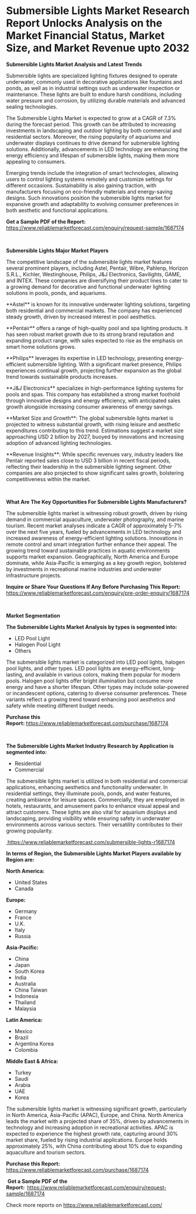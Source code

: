 <p><h1>Submersible Lights Market Research Report Unlocks Analysis on the Market Financial Status, Market Size, and Market Revenue upto 2032</h1></p><p><strong>Submersible Lights Market Analysis and Latest Trends</strong></p>
<p><p>Submersible lights are specialized lighting fixtures designed to operate underwater, commonly used in decorative applications like fountains and ponds, as well as in industrial settings such as underwater inspection or maintenance. These lights are built to endure harsh conditions, including water pressure and corrosion, by utilizing durable materials and advanced sealing technologies.</p><p>The Submersible Lights Market is expected to grow at a CAGR of 7.3% during the forecast period. This growth can be attributed to increasing investments in landscaping and outdoor lighting by both commercial and residential sectors. Moreover, the rising popularity of aquariums and underwater displays continues to drive demand for submersible lighting solutions. Additionally, advancements in LED technology are enhancing the energy efficiency and lifespan of submersible lights, making them more appealing to consumers.</p><p>Emerging trends include the integration of smart technologies, allowing users to control lighting systems remotely and customize settings for different occasions. Sustainability is also gaining traction, with manufacturers focusing on eco-friendly materials and energy-saving designs. Such innovations position the submersible lights market for expansive growth and adaptability to evolving consumer preferences in both aesthetic and functional applications.</p></p>
<p><strong>Get a Sample PDF of the Report:&nbsp;</strong> <a href="https://www.reliablemarketforecast.com/enquiry/request-sample/1687174?utm_campaign=2876&utm_medium=2&utm_source=Github&utm_content=ia&utm_term=11042025&utm_id=submersible-lights">https://www.reliablemarketforecast.com/enquiry/request-sample/1687174</a></p>
<p>&nbsp;</p>
<p><strong>Submersible Lights Major Market Players</strong></p>
<p><p>The competitive landscape of the submersible lights market features several prominent players, including Astel, Pentair, Wibre, Pahlenp, Horizon S.R.L., Kichler, Westinghouse, Philips, J&J Electronics, Savilights, GAME, and INTEX. These companies are diversifying their product lines to cater to a growing demand for decorative and functional underwater lighting solutions in pools, ponds, and aquariums.</p><p>**Astel** is known for its innovative underwater lighting solutions, targeting both residential and commercial markets. The company has experienced steady growth, driven by increased interest in pool aesthetics. </p><p>**Pentair** offers a range of high-quality pool and spa lighting products. It has seen robust market growth due to its strong brand reputation and expanding product range, with sales expected to rise as the emphasis on smart home solutions grows.</p><p>**Philips** leverages its expertise in LED technology, presenting energy-efficient submersible lighting. With a significant market presence, Philips experiences continual growth, projecting further expansion as the global trend towards sustainable products increases.</p><p>**J&J Electronics** specializes in high-performance lighting systems for pools and spas. This company has established a strong market foothold through innovative designs and energy efficiency, with anticipated sales growth alongside increasing consumer awareness of energy savings.</p><p>**Market Size and Growth**: The global submersible lights market is projected to witness substantial growth, with rising leisure and aesthetic expenditures contributing to this trend. Estimations suggest a market size approaching USD 2 billion by 2027, buoyed by innovations and increasing adoption of advanced lighting technologies.</p><p>**Revenue Insights**: While specific revenues vary, industry leaders like Pentair reported sales close to USD 3 billion in recent fiscal periods, reflecting their leadership in the submersible lighting segment. Other companies are also projected to show significant sales growth, bolstering competitiveness within the market.</p></p>
<p>&nbsp;</p>
<p><strong>What Are The Key Opportunities For Submersible Lights Manufacturers?</strong></p>
<p><p>The submersible lights market is witnessing robust growth, driven by rising demand in commercial aquaculture, underwater photography, and marine tourism. Recent market analyses indicate a CAGR of approximately 5-7% over the next five years, fueled by advancements in LED technology and increased awareness of energy-efficient lighting solutions. Innovations in remote control and smart integration further enhance their appeal. The growing trend toward sustainable practices in aquatic environments supports market expansion. Geographically, North America and Europe dominate, while Asia-Pacific is emerging as a key growth region, bolstered by investments in recreational marine industries and underwater infrastructure projects.</p></p>
<p><strong>Inquire or Share Your Questions If Any Before Purchasing This Report:</strong> <a href="https://www.reliablemarketforecast.com/enquiry/pre-order-enquiry/1687174?utm_campaign=2876&utm_medium=2&utm_source=Github&utm_content=ia&utm_term=11042025&utm_id=submersible-lights">https://www.reliablemarketforecast.com/enquiry/pre-order-enquiry/1687174</a></p>
<p>&nbsp;</p>
<p><strong>Market Segmentation</strong></p>
<p><strong>The Submersible Lights Market Analysis by types is segmented into:</strong></p>
<p><ul><li>LED Pool Light</li><li>Halogen Pool Light</li><li>Others</li></ul></p>
<p><p>The submersible lights market is categorized into LED pool lights, halogen pool lights, and other types. LED pool lights are energy-efficient, long-lasting, and available in various colors, making them popular for modern pools. Halogen pool lights offer bright illumination but consume more energy and have a shorter lifespan. Other types may include solar-powered or incandescent options, catering to diverse consumer preferences. These variants reflect a growing trend toward enhancing pool aesthetics and safety while meeting different budget needs.</p></p>
<p><strong>Purchase this Report:&nbsp;</strong><a href="https://www.reliablemarketforecast.com/purchase/1687174?utm_campaign=2876&utm_medium=2&utm_source=Github&utm_content=ia&utm_term=11042025&utm_id=submersible-lights">https://www.reliablemarketforecast.com/purchase/1687174</a></p>
<p>&nbsp;</p>
<p><strong>The Submersible Lights Market Industry Research by Application is segmented into:</strong></p>
<p><ul><li>Residential</li><li>Commercial</li></ul></p>
<p><p>The submersible lights market is utilized in both residential and commercial applications, enhancing aesthetics and functionality underwater. In residential settings, they illuminate pools, ponds, and water features, creating ambiance for leisure spaces. Commercially, they are employed in hotels, restaurants, and amusement parks to enhance visual appeal and attract customers. These lights are also vital for aquarium displays and landscaping, providing visibility while ensuring safety in underwater environments across various sectors. Their versatility contributes to their growing popularity.</p></p>
<p><a href="https://www.reliablemarketforecast.com/submersible-lights-r1687174?utm_campaign=2876&utm_medium=2&utm_source=Github&utm_content=ia&utm_term=11042025&utm_id=submersible-lights">&nbsp;https://www.reliablemarketforecast.com/submersible-lights-r1687174</a></p>
<p><strong>In terms of Region, the Submersible Lights Market Players available by Region are:</strong></p>
<p>
    <p> <strong> North America: </strong>
        <ul>
            <li>United States</li>
            <li>Canada</li>
        </ul>
        </p> 
    <p> <strong> Europe: </strong>
        <ul>
            <li>Germany</li>
            <li>France</li>
            <li>U.K.</li>
            <li>Italy</li>
            <li>Russia</li>
        </ul>
        </p> 
    <p> <strong> Asia-Pacific: </strong>
        <ul>
            <li>China</li>
            <li>Japan</li>
            <li>South Korea</li>
            <li>India</li>
            <li>Australia</li>
            <li>China Taiwan</li>
            <li>Indonesia</li>
            <li>Thailand</li>
            <li>Malaysia</li>
        </ul>
        </p> 
    <p> <strong> Latin America: </strong>
        <ul>
            <li>Mexico</li>
            <li>Brazil</li>
            <li>Argentina Korea</li>
            <li>Colombia</li>
        </ul>
        </p> 
    <p> <strong> Middle East & Africa: </strong>
        <ul>
            <li>Turkey</li>
            <li>Saudi</li>
            <li>Arabia</li>
            <li>UAE</li>
            <li>Korea</li>
        </ul>
    </p>
    </p>
<p><p>The submersible lights market is witnessing significant growth, particularly in North America, Asia-Pacific (APAC), Europe, and China. North America leads the market with a projected share of 35%, driven by advancements in technology and increasing adoption in recreational activities. APAC is expected to experience the highest growth rate, capturing around 30% market share, fueled by rising industrial applications. Europe holds approximately 25%, with China contributing about 10% due to expanding aquaculture and tourism sectors.</p></p>
<p><strong>Purchase this Report: </strong><a href="https://www.reliablemarketforecast.com/purchase/1687174?utm_campaign=2876&utm_medium=2&utm_source=Github&utm_content=ia&utm_term=11042025&utm_id=submersible-lights">https://www.reliablemarketforecast.com/purchase/1687174</a></p>
<p>&nbsp;<strong>Get a Sample PDF of the Report:&nbsp;&nbsp;</strong><a href="https://www.reliablemarketforecast.com/enquiry/request-sample/1687174?utm_campaign=2876&utm_medium=2&utm_source=Github&utm_content=ia&utm_term=11042025&utm_id=submersible-lights">https://www.reliablemarketforecast.com/enquiry/request-sample/1687174</a></p>
<p><strong></strong></p>
<p>Check more reports on <a href="https://www.reliablemarketforecast.com/?utm_campaign=2876&utm_medium=2&utm_source=Github&utm_content=ia&utm_term=11042025&utm_id=submersible-lights">https://www.reliablemarketforecast.com/</a></p>